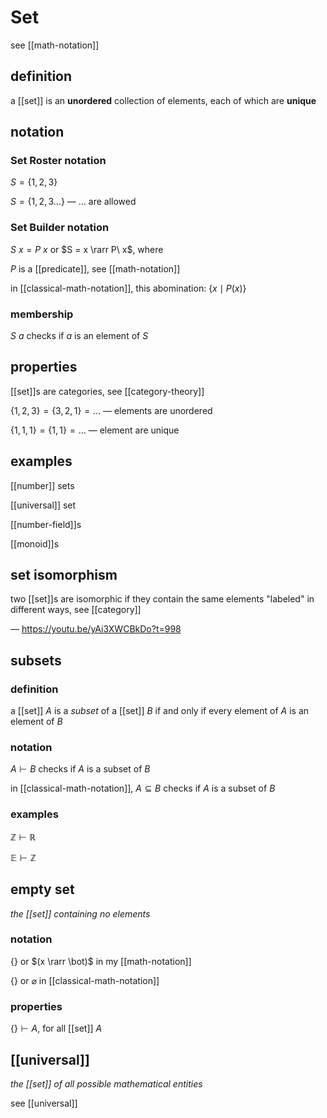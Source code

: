 # Set

see [[math-notation]]

## definition

a [[set]] is an **unordered** collection of elements, each of which are **unique**

## notation

### Set Roster notation

$S = \lbrace 1, 2, 3 \rbrace$

$S = \lbrace 1, 2, 3 \dots \rbrace$ &mdash; $\dots$ are allowed

### Set Builder notation

$S\ x = P\ x$ or $S = x \rarr P\ x$, where

$P$ is a [[predicate]], see [[math-notation]]

in [[classical-math-notation]], this abomination: $\lbrace x \mid P(x) \rbrace$

### membership

$S\ a$ checks if $a$ is an element of $S$

## properties

[[set]]s are categories, see [[category-theory]]

$\lbrace 1, 2, 3 \rbrace = \lbrace 3, 2, 1 \rbrace = \dots$ &mdash; elements are unordered

$\lbrace 1, 1, 1 \rbrace = \lbrace 1, 1 \rbrace = \dots$ &mdash; element are unique

## examples

[[number]] sets

[[universal]] set

[[number-field]]s

[[monoid]]s

## set isomorphism

two [[set]]s are isomorphic if they contain the same elements "labeled" in different ways, see [[category]]

&mdash; <https://youtu.be/yAi3XWCBkDo?t=998>

## subsets

### definition

a [[set]] $A$ is a _subset_ of a [[set]] $B$ if and only if every element of $A$ is an element of $B$

### notation

$A \vdash B$ checks if $A$ is a subset of $B$

in [[classical-math-notation]], $A \subseteq B$ checks if $A$ is a subset of $B$

### examples

$\mathbb Z \vdash \mathbb R$

$\mathbb E \vdash \mathbb Z$

## empty set

_the [[set]] containing no elements_

### notation

$\lbrace \rbrace$ or $(x \rarr \bot)$ in my [[math-notation]]

$\lbrace \rbrace$ or $\varnothing$ in [[classical-math-notation]]

### properties

$\lbrace \rbrace \vdash A$, for all [[set]] $A$

## [[universal]]

_the [[set]] of all possible mathematical entities_

see [[universal]]

